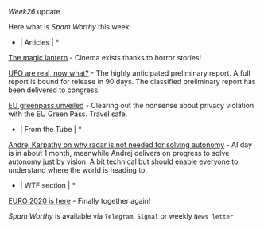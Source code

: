 *Week26* update

Here what is _Spam Worthy_ this week:

* \| Articles \| *

[The magic lantern](https://dirtysexyhistory.com/2021/05/09/tales-from-the-crypt-robertsons-phantasmagoria-and-the-18th-century-origins-of-horror-cinema/) \- Cinema exists thanks to horror stories\!

[UFO are real, now what?](https://www.dni.gov/files/ODNI/documents/assessments/Prelimary-Assessment-UAP-20210625.pdf) \- The highly anticipated preliminary report\. A full report is bound for release in 90 days\. The classified preliminary report has been delivered to congress\.

[EU greenpass unveiled](https://gir.st/blog/greenpass.html) \- Clearing out the nonsense about privacy violation with the EU Green Pass\. Travel safe\.

* \| From the Tube \| *

[Andrej Karpathy on why radar is not needed for solving autonomy](https://www.youtube.com/watch?v=eOL_rCK59ZI&t=28292s&ab_channel=TeslaDailyTeslaDailyVerified) \- AI day is in about 1 month\, meanwhile Andrej delivers on progress to solve autonomy just by vision\. A bit technical but should enable everyone to understand where the world is heading to\.

* \| WTF section \| *

[EURO 2020 is here](https://www.youtube.com/watch?v=0Sxqrrr5JQo&ab_channel=Heineken) \- Finally together again\!

_Spam Worthy_ is available via `Telegram`, `Signal` or weekly `News letter`
